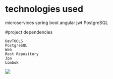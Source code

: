 ﻿# technologies used 
 
microservices
spring boot
angular
jwt
PostgreSQL


#project dependencies

    DevTOOLS
    PostgreSQL
    Web
    Rest Repository
    Jpa
    Lombok

![](../Untitled.png)

